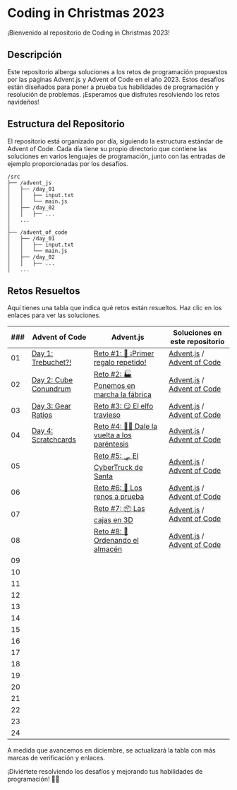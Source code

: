 # Coding in Christmas 2023

¡Bienvenido al repositorio de Coding in Christmas 2023!

## Descripción

Este repositorio alberga soluciones a los retos de programación propuestos por las páginas Advent.js y Advent of Code en el año 2023. Estos desafíos están diseñados para poner a prueba tus habilidades de programación y resolución de problemas. ¡Esperamos que disfrutes resolviendo los retos navideños!

## Estructura del Repositorio

El repositorio está organizado por día, siguiendo la estructura estándar de Advent of Code. Cada día tiene su propio directorio que contiene las soluciones en varios lenguajes de programación, junto con las entradas de ejemplo proporcionadas por los desafíos.

```
/src
├── /advent_js
│   ├── /day_01
│   │   ├── input.txt
│   │   └── main.js
│   ├── /day_02
│   │   ├── ...
│   ...
│
├── /advent_of_code
│   ├── /day_01
│   │   ├── input.txt
│   │   └── main.js
│   ├── /day_02
│   │   ├── ...
│   ...
```

## Retos Resueltos

Aquí tienes una tabla que indica qué retos están resueltos. Haz clic en los enlaces para ver las soluciones.

| ### | Advent of Code                                               | Advent.js                                                                                | Soluciones en este repositorio                                                                  |
| --- | ------------------------------------------------------------ | ---------------------------------------------------------------------------------------- | ----------------------------------------------------------------------------------------------- |
| 01  | [Day 1: Trebuchet?!](https://adventofcode.com/2023/day/1)    | [Reto #1: 🎁 ¡Primer regalo repetido!](https://adventjs.dev/es/challenges/2023/1)         | [Advent.js](src/advent_js/day_01/main.js) / [Advent of Code](src/advent_of_code/day_01/main.js) |
| 02  | [Day 2: Cube Conundrum](https://adventofcode.com/2023/day/2) | [Reto #2: 🏭 Ponemos en marcha la fábrica](https://adventjs.dev/es/challenges/2023/2)     | [Advent.js](src/advent_js/day_02/main.js) / [Advent of Code](src/advent_of_code/day_02/main.js) |
| 03  | [Day 3: Gear Ratios](https://adventofcode.com/2023/day/3)    | [Reto #3: 😏 El elfo travieso](https://adventjs.dev/es/challenges/2023/3)                 | [Advent.js](src/advent_js/day_03/main.js) / [Advent of Code](src/advent_of_code/day_03/main.js) |
| 04  | [Day 4: Scratchcards](https://adventofcode.com/2023/day/4)   | [Reto #4: 😵‍💫 Dale la vuelta a los paréntesis](https://adventjs.dev/es/challenges/2023/4) | [Advent.js](src/advent_js/day_04/main.js) / [Advent of Code](src/advent_of_code/day_04/main.js) |
| 05  |                                                              | [Reto #5: 🛷 El CyberTruck de Santa](https://adventjs.dev/es/challenges/2023/5)           | [Advent.js](src/advent_js/day_05/main.js) / [Advent of Code](src/advent_of_code/day_05/main.js) |
| 06  |                                                              | [Reto #6: 🦌 Los renos a prueba](https://adventjs.dev/es/challenges/2023/6)               | [Advent.js](src/advent_js/day_06/main.js) / [Advent of Code](src/advent_of_code/day_06/main.js) |
| 07  |                                                              | [Reto #7: 📦 Las cajas en 3D](https://adventjs.dev/es/challenges/2023/7)                  | [Advent.js](src/advent_js/day_07/main.js) / [Advent of Code](src/advent_of_code/day_07/main.js) |
| 08  |                                                              | [Reto #8: 🏬 Ordenando el almacén](https://adventjs.dev/es/challenges/2023/8)             | [Advent.js](src/advent_js/day_08/main.js) / [Advent of Code](src/advent_of_code/day_08/main.js) |
| 09  |                                                              |                                                                                          |
| 10  |                                                              |                                                                                          |
| 11  |                                                              |                                                                                          |
| 12  |                                                              |                                                                                          |
| 13  |                                                              |                                                                                          |
| 14  |                                                              |                                                                                          |
| 15  |                                                              |                                                                                          |
| 16  |                                                              |                                                                                          |
| 17  |                                                              |                                                                                          |
| 18  |                                                              |                                                                                          |
| 19  |                                                              |                                                                                          |
| 20  |                                                              |                                                                                          |
| 21  |                                                              |                                                                                          |
| 22  |                                                              |                                                                                          |
| 23  |                                                              |                                                                                          |
| 24  |                                                              |                                                                                          |


A medida que avancemos en diciembre, se actualizará la tabla con más marcas de verificación y enlaces.

¡Diviértete resolviendo los desafíos y mejorando tus habilidades de programación! 🎄✨